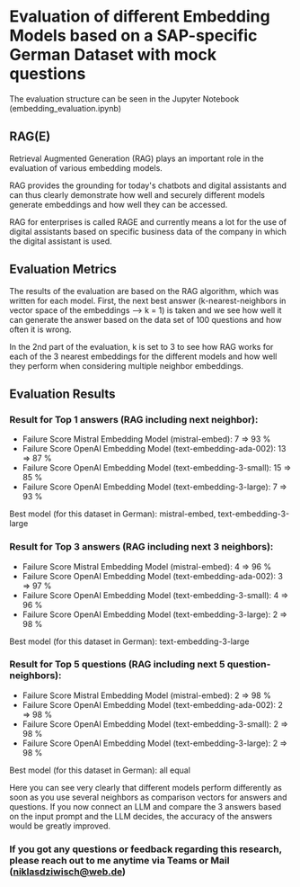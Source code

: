 # Evaluation of different Embedding Models based on a SAP-specific German Dataset with mock questions

The evaluation structure can be seen in the Jupyter Notebook (embedding_evaluation.ipynb)

## RAG(E)

Retrieval Augmented Generation (RAG) plays an important role in the evaluation of various embedding models. 

RAG provides the grounding for today's chatbots and digital assistants and can thus clearly demonstrate how well and securely different models generate embeddings and how well they can be accessed.

RAG for enterprises is called RAGE and currently means a lot for the use of digital assistants based on specific business data of the company in which the digital assistant is used.

## Evaluation Metrics

The results of the evaluation are based on the RAG algorithm, which was written for each model. First, the next best answer (k-nearest-neighbors in vector space of the embeddings --> k = 1) is taken and we see how well it can generate the answer based on the data set of 100 questions and how often it is wrong.

In the 2nd part of the evaluation, k is set to 3 to see how RAG works for each of the 3 nearest embeddings for the different models and how well they perform when considering multiple neighbor embeddings.

## Evaluation Results

### Result for Top 1 answers (RAG including next neighbor):

- Failure Score Mistral Embedding Model (mistral-embed):          7   => 93 %
- Failure Score OpenAI Embedding Model (text-embedding-ada-002):  13  => 87 %
- Failure Score OpenAI Embedding Model (text-embedding-3-small):  15  => 85 %
- Failure Score OpenAI Embedding Model (text-embedding-3-large):  7   => 93 %

Best model (for this dataset in German): mistral-embed, text-embedding-3-large

### Result for Top 3 answers (RAG including next 3 neighbors):

- Failure Score Mistral Embedding Model (mistral-embed):          4   => 96 %
- Failure Score OpenAI Embedding Model (text-embedding-ada-002):  3   => 97 %
- Failure Score OpenAI Embedding Model (text-embedding-3-small):  4   => 96 %
- Failure Score OpenAI Embedding Model (text-embedding-3-large):  2   => 98 %

Best model (for this dataset in German): text-embedding-3-large

### Result for Top 5 questions (RAG including next 5 question-neighbors):

- Failure Score Mistral Embedding Model (mistral-embed):          2   => 98 %
- Failure Score OpenAI Embedding Model (text-embedding-ada-002):  2   => 98 %
- Failure Score OpenAI Embedding Model (text-embedding-3-small):  2   => 98 %
- Failure Score OpenAI Embedding Model (text-embedding-3-large):  2   => 98 %

Best model (for this dataset in German): all equal

Here you can see very clearly that different models perform differently as soon as you use several neighbors as comparison vectors for answers and questions. If you now connect an LLM and compare the 3 answers based on the input prompt and the LLM decides, the accuracy of the answers would be greatly improved.

### If you got any questions or feedback regarding this research, please reach out to me anytime via Teams or Mail (niklasdziwisch@web.de)
